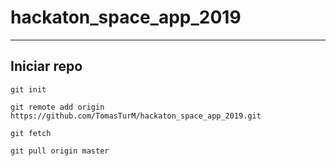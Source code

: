 # hackaton_space_app_2019
---
## Iniciar repo

`git init`

`git remote add origin https://github.com/TomasTurM/hackaton_space_app_2019.git`

`git fetch`

`git pull origin master`